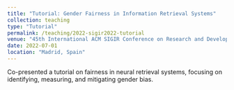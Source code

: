 ```yaml
---
title: "Tutorial: Gender Fairness in Information Retrieval Systems"
collection: teaching
type: "Tutorial"
permalink: /teaching/2022-sigir2022-tutorial
venue: "45th International ACM SIGIR Conference on Research and Development in Information Retrieval (SIGIR 2022)"
date: 2022-07-01
location: "Madrid, Spain"
---
```

Co-presented a tutorial on fairness in neural retrieval systems, focusing on identifying, measuring, and mitigating gender bias.
